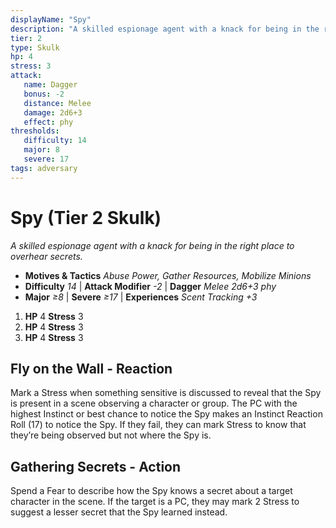 ```yaml
---
displayName: "Spy"
description: "A skilled espionage agent with a knack for being in the right place to overhear secrets."
tier: 2
type: Skulk
hp: 4
stress: 3
attack:
   name: Dagger
   bonus: -2
   distance: Melee
   damage: 2d6+3
   effect: phy
thresholds:
   difficulty: 14
   major: 8
   severe: 17
tags: adversary
---
```

# Spy (Tier 2 Skulk)
_A skilled espionage agent with a knack for being in the right place to overhear secrets._

- **Motives & Tactics** _Abuse Power, Gather Resources, Mobilize Minions_
- **Difficulty** _14_ | **Attack Modifier** _-2_ | **Dagger** _Melee 2d6+3 phy_
- **Major** _≥8_ | **Severe** _≥17_ | **Experiences** _Scent Tracking +3_

1. **HP** 4
   **Stress** 3
2. **HP** 4
   **Stress** 3
3. **HP** 4
   **Stress** 3

## Fly on the Wall - Reaction
Mark a Stress when something sensitive is discussed to reveal that the Spy is present in a scene observing a character or group. The PC with the highest Instinct or best chance to notice the Spy makes an Instinct Reaction Roll (17) to notice the Spy. If they fail, they can mark Stress to know that they’re being observed but not where the Spy is. 

## Gathering Secrets - Action
Spend a Fear to describe how the Spy knows a secret about a target character in the scene. If the target is a PC, they may mark 2 Stress to suggest a lesser secret that the Spy learned instead.
